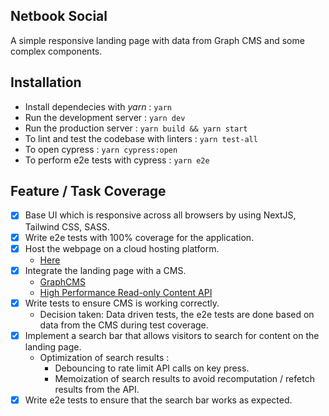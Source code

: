 ## Netbook Social

A simple responsive landing page with data from Graph CMS and some complex components.

## Installation

- Install dependecies with _yarn_ : `yarn`
- Run the development server : `yarn dev`
- Run the production server : `yarn build && yarn start`
- To lint and test the codebase with linters : `yarn test-all`
- To open cypress : `yarn cypress:open`
- To perform e2e tests with cypress : `yarn e2e`

## Feature / Task Coverage

- [x] Base UI which is responsive across all browsers by using NextJS, Tailwind CSS, SASS.
- [x] Write e2e tests with 100% coverage for the application.
- [x] Host the webpage on a cloud hosting platform.
  - [Here](https://netbook-social.vercel.app/)
- [x] Integrate the landing page with a CMS.
  - [GraphCMS](https://hygraph.com/)
  - [High Performance Read-only Content API](https://ap-south-1.cdn.hygraph.com/content/cleypepj50ho801td4t5we437/master)
- [x] Write tests to ensure CMS is working correctly.
  - Decision taken: Data driven tests, the e2e tests are done based on data from the CMS during test coverage.
- [x] Implement a search bar that allows visitors to search for content on the landing page.
  - Optimization of search results :
    - Debouncing to rate limit API calls on key press.
    - Memoization of search results to avoid recomputation / refetch results from the API.
- [x] Write e2e tests to ensure that the search bar works as expected.
